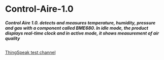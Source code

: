 # Control-Aire-1.0

#####  Control Aire 1.0. detects and measures temperature, humidity, pressure and gas with a component called BME680. In idle mode, the product displays real-time clock and in active mode, it shows measurement of air quality #####


## 
##




[ThingSpeak test channel](https://thingspeak.com/channels/1223435/private_show "ThingSpeak test channel")


